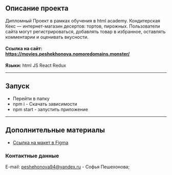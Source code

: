 

## Описание проекта
Дипломный Проект в рамках обучения в html academy. Кондитерская Кекс — интернет-магазин десертов: тортов, пирожных. Пользователи сайта могут регистрироваться, добавлять товар в избранное, оставлять комментарии и оценивать вкусности.

#### Ссылка на сайт: https://movies.peshekhonova.nomoredomains.monster/
 
 
**Языки:** html JS React Redux
***
 ## Запуск
 - Перейти в папку
 - npm i - Скачать зависимости
 - npm start - запустить приложение
***
## Дополнительные материалы
* [Ссылка на макет в Figma](https://www.figma.com/file/X0Td4trRV9nGR9qxMzKxmU/%5BWIP%5D%D0%93%D1%80%D0%B5%D0%B9%D0%B4%D0%B8%D1%80%D0%BE%D0%B2%D0%B0%D0%BD%D0%B8%D0%B5%3A-React.-%D0%A0%D0%B0%D0%B7%D1%80%D0%B0%D0%B1%D0%BE%D1%82%D0%BA%D0%B0-%D1%81%D0%BB%D0%BE%D0%B6%D0%BD%D1%8B%D1%85-%D0%BA%D0%BB%D0%B8%D0%B5%D0%BD%D1%82%D1%81%D0%BA%D0%B8%D1%85-%D0%BF%D1%80%D0%B8%D0%BB%D0%BE%D0%B6%D0%B5%D0%BD%D0%B8%D0%B9?type=design&node-id=59%3A103&mode=design&t=jbZiOylE1qcpp6So-1)

### Контактные данные
E-mail: peshehonova94@yandex.ru - Софья Пешехонова;
